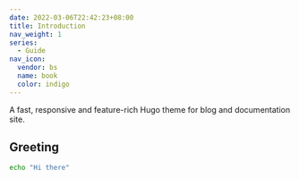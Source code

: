 ```yaml
---
date: 2022-03-06T22:42:23+08:00
title: Introduction
nav_weight: 1
series:
  - Guide
nav_icon:
  vendor: bs
  name: book
  color: indigo
---
```


A fast, responsive and feature-rich Hugo theme for blog and documentation site.

<!--more-->

## Greeting

```sh
echo "Hi there"
```
